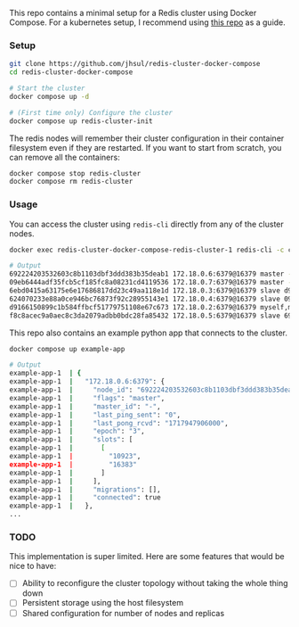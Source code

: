 This repo contains a minimal setup for a Redis cluster using Docker Compose. For a kubernetes setup, I recommend using [this repo](https://github.com/sobotklp/kubernetes-redis-cluster) as a guide.

### Setup

```sh
git clone https://github.com/jhsul/redis-cluster-docker-compose
cd redis-cluster-docker-compose

# Start the cluster
docker compose up -d

# (First time only) Configure the cluster
docker compose up redis-cluster-init
```

The redis nodes will remember their cluster configuration in their container filesystem even if they are restarted. If you want to start from scratch, you can remove all the containers:

```sh
docker compose stop redis-cluster
docker compose rm redis-cluster
```

### Usage

You can access the cluster using `redis-cli` directly from any of the cluster nodes.

```sh
docker exec redis-cluster-docker-compose-redis-cluster-1 redis-cli -c cluster nodes

# Output
692224203532603c8b1103dbf3ddd383b35deab1 172.18.0.6:6379@16379 master - 0 1717947605000 3 connected 10923-16383
09eb6444adf35fcb5cf185fc8a08231cd4119536 172.18.0.7:6379@16379 master - 0 1717947604000 2 connected 5461-10922
6ebd0415a63175e6e17686817dd23c49aa118e1d 172.18.0.3:6379@16379 slave d9166150899c1b584ffbcf51779751108e67c673 0 1717947605301 1 connected
624070233e88a0ce946bc76873f92c28955143e1 172.18.0.4:6379@16379 slave 09eb6444adf35fcb5cf185fc8a08231cd4119536 0 1717947604282 2 connected
d9166150899c1b584ffbcf51779751108e67c673 172.18.0.2:6379@16379 myself,master - 0 1717947602000 1 connected 0-5460
f8c8acec9a0aec8c3da2079adbb0bdc28fa85432 172.18.0.5:6379@16379 slave 692224203532603c8b1103dbf3ddd383b35deab1 0 1717947604000 3 connected
```

This repo also contains an example python app that connects to the cluster.

```sh
docker compose up example-app

# Output
example-app-1  | {
example-app-1  |   "172.18.0.6:6379": {
example-app-1  |     "node_id": "692224203532603c8b1103dbf3ddd383b35deab1",
example-app-1  |     "flags": "master",
example-app-1  |     "master_id": "-",
example-app-1  |     "last_ping_sent": "0",
example-app-1  |     "last_pong_rcvd": "1717947906000",
example-app-1  |     "epoch": "3",
example-app-1  |     "slots": [
example-app-1  |       [
example-app-1  |         "10923",
example-app-1  |         "16383"
example-app-1  |       ]
example-app-1  |     ],
example-app-1  |     "migrations": [],
example-app-1  |     "connected": true
example-app-1  |   },
...
```

### TODO

This implementation is super limited. Here are some features that would be nice to have:

- [ ] Ability to reconfigure the cluster topology without taking the whole thing down
- [ ] Persistent storage using the host filesystem
- [ ] Shared configuration for number of nodes and replicas
